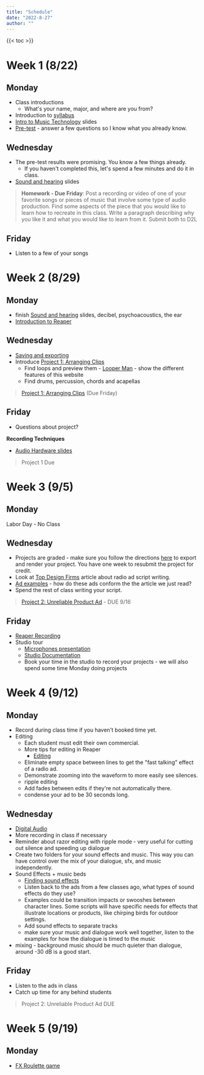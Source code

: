 ```yaml
---
title: "Schedule"
date: "2022-8-27"
author: ""
---
```


{{< toc >}}

# Week 1 (8/22)

## Monday

- Class introductions
  - What's your name, major, and where are you from?
- Introduction to [syllabus](../syllabus)
- [Intro to Music Technology](../lectures/week-1/intro-to-music-tech-slides/) slides
- [Pre-test](https://d2l.sdbor.edu/d2l/le/content/1725928/viewContent/10642341/View) - answer a few questions so I know what you already know.

## Wednesday

- The pre-test results were promising. You know a few things already.
  - If you haven't completed this, let's spend a few minutes and do it in class.
- [Sound and hearing](../lectures/week-1/sound-and-hearing/) slides
<!-- - [What is sound?](x-devonthink-item://07E680A4-DDDA-4630-AC76-FDBA898D69B8) -->

> **Homework - Due Friday**: Post a recording or video of one of your favorite songs or pieces of music that involve some type of audio production. Find some aspects of the piece that you would like to learn how to recreate in this class. Write a paragraph describing why you like it and what you would like to learn from it.
> Submit both to D2L

## Friday

- Listen to a few of your songs

<!-- ## Friday

**Introduction to Reaper**

- Introduction to Reaper
  - DAW Basics - Timeline

  - Explain BPM, and Key
  - make sure grid and snap are enabled
  - drag clips into the timeline
  - Set your BPM to the tempo of the first clip you import
  - two melodic parts may sound good together, but it will depend on the key
  - remove unwanted items
    - to delete part of an item you can split the item twice then delete the part you don't want. You can make this process quicker by making a time selection and then "split items at time selection" (Shift+S).
  - remove unused tracks
  - Loop timeline and toggle repeat to repeat a whole section
  - make loop longer or shorter - double click on item and make sure that "loop source" is selected. Pull on the bottom corner to lengthen the loop
  - If the loop you find is not the correct BPM then shift the time with Reaper. Hold **Option** and click in the bottom right corner then drag to the desired length. -->

# Week 2 (8/29)

## Monday

- finish [Sound and hearing](../lectures/week-1/sound-and-hearing/) slides, decibel, psychoacoustics, the ear
- [Introduction to Reaper](../lectures/week-1/reaper-intro/)

## Wednesday

- [Saving and exporting](../lectures/week-2/this-is-reaper-2/)
- Introduce [Project 1: Arranging Clips](../projects/project-1/)
  - Find loops and preview them - [Looper Man](https://www.looperman.com) - show the different features of this website
  - Find drums, percussion, chords and acapellas

> [Project 1: Arranging Clips](../projects/project-1/) (Due Friday)

## Friday

- Questions about project?

**Recording Techniques**

- [Audio Hardware slides](../lectures/week-2/audio-hardware/)

> Project 1 Due

# Week 3 (9/5)

## Monday

Labor Day - No Class

## Wednesday

- Projects are graded - make sure you follow the directions [here](../lectures/week-2/this-is-reaper-2/) to export and render your project. You have one week to resubmit the project for credit.
- Look at [Top Design Firms](https://topdesignfirms.com/advertising-agencies/blog/radio-ad-script) article about radio ad script writing.
- [Ad examples](https://www.youtube.com/watch?v=8brtU4JMTUU) - how do these ads conform the the article we just read?
- Spend the rest of class writing your script.

> [Project 2: Unreliable Product Ad](../projects/project-2-ad/) - DUE 9/16

## Friday

- [Reaper Recording](../lectures/week-3/reaper-recording/)
- Studio tour
  - [Microphones presentation](https://docs.google.com/presentation/d/130uChoUPV370sMNJEc02n41QXdygYUO5zVqAWKoa900/present#slide=id.p1)
  - [Studio Documentation](https://sites.google.com/view/charmstudios/studio-documentation)
  - Book your time in the studio to record your projects - we will also spend some time Monday doing projects

# Week 4 (9/12)

## Monday

- Record during class time if you haven't booked time yet.
- Editing
  - Each student must edit their own commercial.
  - More tips for editing in Reaper
    - [Editing](../lectures/week-4/editing/)
  - Eliminate empty space between lines to get the "fast talking" effect of a radio ad.
  - Demonstrate zooming into the waveform to more easily see silences.
  - ripple editing
  - Add fades between edits if they're not automatically there.
  - condense your ad to be 30 seconds long.

## Wednesday

- [Digital Audio](../lectures/week-4/digital-audio-data/)
- More recording in class if necessary
- Reminder about razor editing with ripple mode - very useful for cutting out silence and speeding up dialogue
- Create two folders for your sound effects and music. This way you can have control over the mix of your dialogue, sfx, and music independently.
- Sound Effects + music beds
  - [Finding sound effects](../lectures/week-4/sound-effects/)
  - Listen back to the ads from a few classes ago, what types of sound effects do they use?
  - Examples could be transition impacts or swooshes between character lines. Some scripts will have specific needs for effects that illustrate locations or products, like chirping birds for outdoor settings.
  - Add sound effects to separate tracks
  - make sure your music and dialogue work well together, listen to the examples for how the dialogue is timed to the music
- mixing - background music should be much quieter than dialogue, around -30 dB is a good start.

## Friday

- Listen to the ads in class
- Catch up time for any behind students

> Project 2: Unreliable Product Ad DUE

# Week 5 (9/19)

## Monday

- [FX Roulette game](../lectures/week-5/fx-roulette/)

<!--

## Wednesday

- More details about all of the specific effects from Reaper
- [Reaper FX Guide](https://www.reaper.fm/guides/REAPEREffectsGuide2021.pdf)
- Mixing Effects
  - ReaEQ - Equalizer Elements from MTC pg 235
    - Give them a multi-track example
    - identify three main filter types
  - ReaFir - time permitting

## Friday

- Dynamics effects - do a similar project to the previous one
  - ReaComp, ReaXComp, ReaLimit, ReaGate

# Week 6 (9/26)

## Monday

- Time based effects
- Cox pg 27, "The most reverberant place in the world"
  - ReaDelay,
    - [Chorus and Flange FX in Reaper](https://www.youtube.com/watch?v=DYqacYeUohw)
  - ReaVerbate
  - ReaVerb

## Wednesday

**Sampling + MIDI**

- We'll use all of what we have learned so far to create our first composition using sampling.
- Show [Who Sampled](http://whosampled.com) to the class to explore the creative use of sampling in today's music.
- In-class project: based on who sampled, find three of your favorite sampling uses from who sampled. Why do you like them? Please describe how the artist used the sample and what it was about the original recording that made the artist want to use it.
- Intro to using MIDI to trigger sounds
  - [MIDI Intro](https://www.youtube.com/watch?v=3kY75JnmlNk&t=1s)
  - [Midi Editing Modes](https://www.youtube.com/watch?v=4YRZ2M5bFM4)
- Introduction to ReaSamplomatic, Sitalia
  - [Creating MIDI Beat Slices from Loops in REAPER](https://www.youtube.com/watch?v=RMmBJqTQUTw)
  - [Musical Instrument - Multi Sampling in REAPER (ReaSamplOmatic5000)](https://www.youtube.com/watch?v=VxEGphq0Gck)
- The process of making beats is a little easier with Sitalia

## Friday

- Alternative sampling methods
  - [MKSlicer](https://www.youtube.com/watch?v=p9vxqX5H6lE)
  - [MK Shaper/Stutter](https://www.youtube.com/watch?v=wmGxJgXA7sI)
  - Granular sampling?

# Week 7 (10/3)

## Monday

- Music Concrete Introduction
  - What is musique concrète? Where did it begin? Who are its pioneers? What is “concrete” about it? Why doesn’t it use conventionally-produced instrumental sounds? What does “étude” mean? Why do we limit ourselves to a sound lasting a few seconds? How can you wring as much expression out of it as possible?

> Project 3: Musique Concrète Étude (Intermediate) Robert Willey pg 111 DUE 10/17
> [Rubric](http://willshare.com/courses/must121/week1/rubric.htm)

## Wednesday

- Zoom recorder demo
  - Have all the students team up to record some elements then make sure they can all transfer the files to a computer.

## Friday

- Listening session
- 10 minute sample manipulation tip
  - [Rrreeeaaa - Polyphase Synthesis in REAPER](https://www.youtube.com/watch?v=PtHY_SE50OU)
- Lab time

# Week 8 (10/10)

## Monday

- Listening session
- 10 minute sample manipulation tip
  - Shorter loops to make pitched samples
- Lab time

## Wednesday

- Listening session
- 10 minute sample manipulation tip
  - Modulation and automation of parameters
- Lab time

## Friday

- Listening session
- 10 minute sample manipulation tip
- Lab time

# Week 9 (10/17)

## Monday

**Synthesis and MIDI**

- Listen to the Etudes - should be fine, they are short
- [Electronic sound production](https://dsu-digital-sound-design.github.io/DAD-222-Audio-Production-I/pages/lectures/week-10/electronic-sound-production/#/) - presentation - edit it to stop at envelopes
- In-class project: Understanding Envelopes in Synthesis (Intermediate) Misty Jones Simpson
  - There are some excellent suggestions here for how to explain envelopes. This is more of an in-class lesson than a project.
  - There can be projects based on what the students learned in this lesson.
- Synthesis methods
  - Wavetable, Additive, subtractive
  - FM Synthesis, AM Synthesis
  - Physical Modeling synthesis

> Project 3: Musique Concrète Étude DUE

## Wednesday

- Finish the presentation
- Introduction to [Vital Synth](https://www.youtube.com/watch?v=7qQX6YGBQEA) - see video
  - Install
    - Intro
    - User Interface
    - Loading Presets
    - Voice Tab - Generating Sound
    - Stereo Width and Unison
    - Wave and Spectral Morph
    - ADSR
    - Additional Oscillators

> Project 4: Exploring the Potential of Looped Material in DAW-Based Music Creation (Advanced) Mark Marrington DUE 11/14
> An excellent cumulative project for after they have learned the basics of MIDI and synthesis

## Friday

- More Vital Synth
  - Sampler/noise
  - Filters
  - Polyphony, Pitch Bend, Glide and Stereo
  - Effects Tab
  - Matrix and Modulation, LFO and Envelopes
  - Randomness generator
  - Performance settings and MPE
  - Macros
  - Advanced Tab - Unison Settings
  - Outro and Further Learning

# Week 10 (10/24)

## Monday

- In-class project: Name that Synth Patch (Advanced) Misty Jones Simpson
  - Another enjoyable way to get students to learn synthesis.

## Wednesday

- Surge XT
- More listening? Other stuff?

## Friday

- Other Synths
  - OB-xD
- Project 4 - Day 1

# Week 11 (10/31)

## Monday

- TAL Noisemaker
- PG-8X
- Project 4 day 2

## Wednesday

## Friday

> Project 4 DUE
> Listening day

# Week 12 (11/7)

## Monday

**Live Coding Introduction**

- [Gibber](https://gibber.cc/alpha/playground/)

## Wednesday

## Friday

- Live coding performances

# Week 13 (11/14)

## Monday

- Introduction to final project
- Start on the proposal

## Wednesday

## Friday

# Week 14 (11/21)

## Monday

## Wednesday

## Friday

# Thursday

Thanksgiving - No classes

# Week 15 (11/27)

## Monday

## Wednesday

## Friday

# Week 16 (12/5)

# Thursday

Start of final exams
Final project due at the start of finals

 -->
